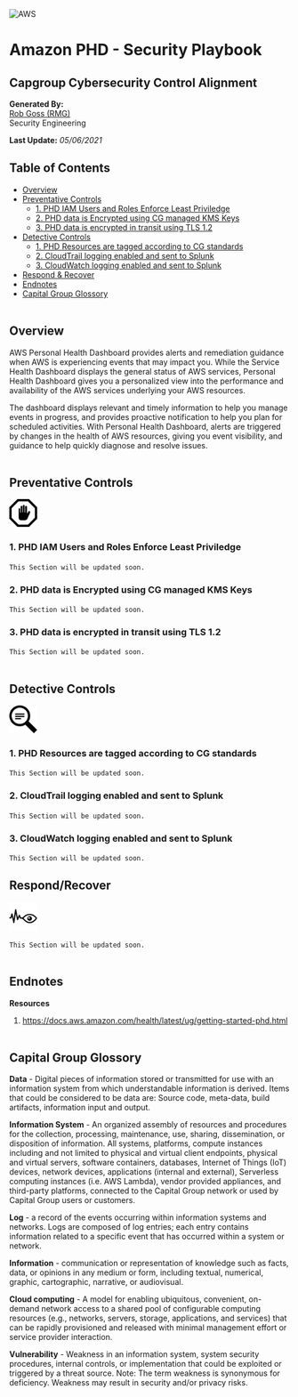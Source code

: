 <img src="https://a0.awsstatic.com/libra-css/images/logos/aws_logo_smile_1200x630.png" alt="AWS" width="250"/>

# Amazon PHD - Security Playbook <!-- omit in toc -->

## Capgroup Cybersecurity Control Alignment <!-- omit in toc -->

**Generated By:**  
[Rob Goss (RMG)](https://cgweb3/profile/RMG)
<br>
Security Engineering

**Last Update:** *05/06/2021*

## Table of Contents <!-- omit in toc -->
- [Overview](#overview)
- [Preventative Controls](#Preventative-Controls)
  - [1. PHD IAM Users and Roles Enforce Least Priviledge](#1-PHD-IAM-Users-and-Roles-Enforce-Least-Priviledge)
  - [2. PHD data is Encrypted using CG managed KMS Keys](#2-PHD-data-is-Encrypted-using-CG-managed-KMS-Keys)
  - [3. PHD data is encrypted in transit using TLS 1.2](#3-PHD-data-is-encrypted-in-transit-using-TLS-1-2)
- [Detective Controls](#Detective-Controls)
  - [1. PHD Resources are tagged according to CG standards](#1-PHD-Resources-are-tagged-according-to-CG-standards)
  - [2. CloudTrail logging enabled and sent to Splunk](#2-CloudTrail-logging-enabled-and-sent-to-Splunk)
  - [3. CloudWatch logging enabled and sent to Splunk](#3-CloudWatch-logging-enabled-and-sent-to-Splunk)
- [Respond & Recover](#Respond/Recover)
- [Endnotes](#Endnotes)
- [Capital Group Glossory](#Capital-Group-Glossory) 
<br><br>

## Overview
AWS Personal Health Dashboard provides alerts and remediation guidance when AWS is experiencing events that may impact you. While the Service Health Dashboard displays the general status of AWS services, Personal Health Dashboard gives you a personalized view into the performance and availability of the AWS services underlying your AWS resources.

The dashboard displays relevant and timely information to help you manage events in progress, and provides proactive notification to help you plan for scheduled activities. With Personal Health Dashboard, alerts are triggered by changes in the health of AWS resources, giving you event visibility, and guidance to help quickly diagnose and resolve issues.
<br><br>

## Preventative Controls
<img src="/docs/img/Prevent.png" width="50">

### 1. PHD IAM Users and Roles Enforce Least Priviledge
`This Section will be updated soon.`

### 2. PHD data is Encrypted using CG managed KMS Keys
`This Section will be updated soon.`

### 3. PHD data is encrypted in transit using TLS 1.2
`This Section will be updated soon.`
<br><br>

## Detective Controls
<img src="/docs/img/Detect.png" width="50">

### 1. PHD Resources are tagged according to CG standards
`This Section will be updated soon.`

### 2. CloudTrail logging enabled and sent to Splunk
`This Section will be updated soon.`

### 3. CloudWatch logging enabled and sent to Splunk
`This Section will be updated soon.`

## Respond/Recover
<img src="/docs/img/Monitor.png" width="50">

`This Section will be updated soon.`
<br><br>

## Endnotes
**Resources**<br>
1. https://docs.aws.amazon.com/health/latest/ug/getting-started-phd.html
<br><br>

## Capital Group Glossory 
**Data** - Digital pieces of information stored or transmitted for use with an information system from which understandable information is derived. Items that could be considered to be data are: Source code, meta-data, build artifacts, information input and output.  
 
**Information System** - An organized assembly of resources and procedures for the collection, processing, maintenance, use, sharing, dissemination, or disposition of information. All systems, platforms, compute instances including and not limited to physical and virtual client endpoints, physical and virtual servers, software containers, databases, Internet of Things (IoT) devices, network devices, applications (internal and external), Serverless computing instances (i.e. AWS Lambda), vendor provided appliances, and third-party platforms, connected to the Capital Group network or used by Capital Group users or customers.

**Log** - a record of the events occurring within information systems and networks. Logs are composed of log entries; each entry contains information related to a specific event that has occurred within a system or network.

**Information** - communication or representation of knowledge such as facts, data, or opinions in any medium or form, including textual, numerical, graphic, cartographic, narrative, or audiovisual. 

**Cloud computing** - A model for enabling ubiquitous, convenient, on-demand network access to a shared pool of configurable computing resources (e.g., networks, servers, storage, applications, and services) that can be rapidly provisioned and released with minimal management effort or service provider interaction.

**Vulnerability**  - Weakness in an information system, system security procedures, internal controls, or implementation that could be exploited or triggered by a threat source. Note: The term weakness is synonymous for deficiency. Weakness may result in security and/or privacy risks.